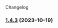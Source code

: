 Changelog
### [1.4.3](https://github.com/njfamirm/njfamirm.ir/compare/v1.5.0...v1.4.3) (2023-10-19)
